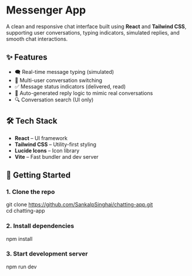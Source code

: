 # Messenger App

A clean and responsive chat interface built using **React** and **Tailwind CSS**, supporting user conversations, typing indicators, simulated replies, and smooth chat interactions.


## ✨ Features

- 🗨️ Real-time message typing (simulated)
- 👥 Multi-user conversation switching
- ✅ Message status indicators (delivered, read)
- 🤖 Auto-generated reply logic to mimic real conversations
- 🔍 Conversation search (UI only)

## 🛠️ Tech Stack

- **React** – UI framework
- **Tailwind CSS** – Utility-first styling
- **Lucide Icons** – Icon library
- **Vite** – Fast bundler and dev server

## 🚀 Getting Started

### 1. Clone the repo

git clone https://github.com/SankalpSinghai/chatting-app.git
<br>cd chatting-app

### 2. Install dependencies 

npm install

### 3. Start development server

npm run dev
